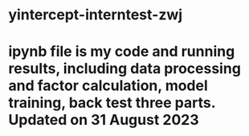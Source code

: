 # yintercept-interntest-zwj

# ipynb file is my code and running results, including data processing and factor calculation, model training, back test three parts. Updated on 31 August 2023
